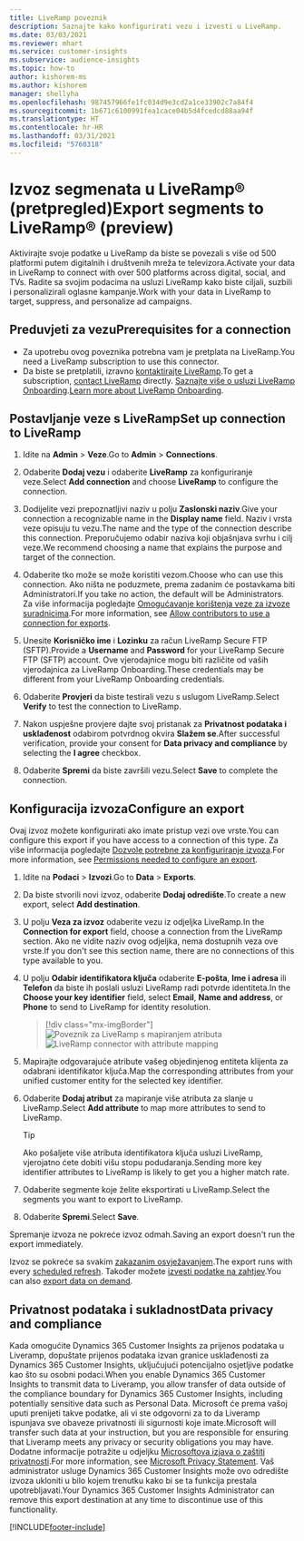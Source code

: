 ```yaml
---
title: LiveRamp poveznik
description: Saznajte kako konfigurirati vezu i izvesti u LiveRamp.
ms.date: 03/03/2021
ms.reviewer: mhart
ms.service: customer-insights
ms.subservice: audience-insights
ms.topic: how-to
author: kishorem-ms
ms.author: kishorem
manager: shellyha
ms.openlocfilehash: 987457966fe1fc034d9e3cd2a1ce33902c7a84f4
ms.sourcegitcommit: 1b671c6100991fea1cace04b5d4fcedcd88aa94f
ms.translationtype: HT
ms.contentlocale: hr-HR
ms.lasthandoff: 03/31/2021
ms.locfileid: "5760318"
---
```

# <a name="export-segments-to-liverampreg-preview"></a><span data-ttu-id="31fe8-103">Izvoz segmenata u LiveRamp&reg; (pretpregled)</span><span class="sxs-lookup"><span data-stu-id="31fe8-103">Export segments to LiveRamp&reg; (preview)</span></span>

<span data-ttu-id="31fe8-104">Aktivirajte svoje podatke u LiveRamp da biste se povezali s više od 500 platformi putem digitalnih i društvenih mreža te televizora.</span><span class="sxs-lookup"><span data-stu-id="31fe8-104">Activate your data in LiveRamp to connect with over 500 platforms across digital, social, and TVs.</span></span> <span data-ttu-id="31fe8-105">Radite sa svojim podacima na usluzi LiveRamp kako biste ciljali, suzbili i personalizirali oglasne kampanje.</span><span class="sxs-lookup"><span data-stu-id="31fe8-105">Work with your data in LiveRamp to target, suppress, and personalize ad campaigns.</span></span>

## <a name="prerequisites-for-a-connection"></a><span data-ttu-id="31fe8-106">Preduvjeti za vezu</span><span class="sxs-lookup"><span data-stu-id="31fe8-106">Prerequisites for a connection</span></span>

- <span data-ttu-id="31fe8-107">Za upotrebu ovog poveznika potrebna vam je pretplata na LiveRamp.</span><span class="sxs-lookup"><span data-stu-id="31fe8-107">You need a LiveRamp subscription to use this connector.</span></span>
- <span data-ttu-id="31fe8-108">Da biste se pretplatili, izravno [kontaktirajte LiveRamp](https://liveramp.com/contact/).</span><span class="sxs-lookup"><span data-stu-id="31fe8-108">To get a subscription, [contact LiveRamp](https://liveramp.com/contact/) directly.</span></span> <span data-ttu-id="31fe8-109">[Saznajte više o usluzi LiveRamp Onboarding](https://liveramp.com/our-platform/data-onboarding/).</span><span class="sxs-lookup"><span data-stu-id="31fe8-109">[Learn more about LiveRamp Onboarding](https://liveramp.com/our-platform/data-onboarding/).</span></span>

## <a name="set-up-connection-to-liveramp"></a><span data-ttu-id="31fe8-110">Postavljanje veze s LiveRamp</span><span class="sxs-lookup"><span data-stu-id="31fe8-110">Set up connection to LiveRamp</span></span>

1. <span data-ttu-id="31fe8-111">Idite na **Admin** > **Veze**.</span><span class="sxs-lookup"><span data-stu-id="31fe8-111">Go to **Admin** > **Connections**.</span></span>

1. <span data-ttu-id="31fe8-112">Odaberite **Dodaj vezu** i odaberite **LiveRamp** za konfiguriranje veze.</span><span class="sxs-lookup"><span data-stu-id="31fe8-112">Select **Add connection** and choose **LiveRamp** to configure the connection.</span></span>

1. <span data-ttu-id="31fe8-113">Dodijelite vezi prepoznatljivi naziv u polju **Zaslonski naziv**.</span><span class="sxs-lookup"><span data-stu-id="31fe8-113">Give your connection a recognizable name in the **Display name** field.</span></span> <span data-ttu-id="31fe8-114">Naziv i vrsta veze opisuju tu vezu.</span><span class="sxs-lookup"><span data-stu-id="31fe8-114">The name and the type of the connection describe this connection.</span></span> <span data-ttu-id="31fe8-115">Preporučujemo odabir naziva koji objašnjava svrhu i cilj veze.</span><span class="sxs-lookup"><span data-stu-id="31fe8-115">We recommend choosing a name that explains the purpose and target of the connection.</span></span>

1. <span data-ttu-id="31fe8-116">Odaberite tko može se može koristiti vezom.</span><span class="sxs-lookup"><span data-stu-id="31fe8-116">Choose who can use this connection.</span></span> <span data-ttu-id="31fe8-117">Ako ništa ne poduzmete, prema zadanim će postavkama biti Administratori.</span><span class="sxs-lookup"><span data-stu-id="31fe8-117">If you take no action, the default will be Administrators.</span></span> <span data-ttu-id="31fe8-118">Za više informacija pogledajte [Omogućavanje korištenja veze za izvoze suradnicima](connections.md#allow-contributors-to-use-a-connection-for-exports).</span><span class="sxs-lookup"><span data-stu-id="31fe8-118">For more information, see [Allow contributors to use a connection for exports](connections.md#allow-contributors-to-use-a-connection-for-exports).</span></span>

1. <span data-ttu-id="31fe8-119">Unesite **Korisničko ime** i **Lozinku** za račun LiveRamp Secure FTP (SFTP).</span><span class="sxs-lookup"><span data-stu-id="31fe8-119">Provide a **Username** and **Password** for your LiveRamp Secure FTP (SFTP) account.</span></span>
<span data-ttu-id="31fe8-120">Ove vjerodajnice mogu biti različite od vaših vjerodajnica za LiveRamp Onboarding.</span><span class="sxs-lookup"><span data-stu-id="31fe8-120">These credentials may be different from your LiveRamp Onboarding credentials.</span></span>

1. <span data-ttu-id="31fe8-121">Odaberite **Provjeri** da biste testirali vezu s uslugom LiveRamp.</span><span class="sxs-lookup"><span data-stu-id="31fe8-121">Select **Verify** to test the connection to LiveRamp.</span></span>

1. <span data-ttu-id="31fe8-122">Nakon uspješne provjere dajte svoj pristanak za **Privatnost podataka i usklađenost** odabirom potvrdnog okvira **Slažem se**.</span><span class="sxs-lookup"><span data-stu-id="31fe8-122">After successful verification, provide your consent for **Data privacy and compliance** by selecting the **I agree** checkbox.</span></span>

1. <span data-ttu-id="31fe8-123">Odaberite **Spremi** da biste završili vezu.</span><span class="sxs-lookup"><span data-stu-id="31fe8-123">Select **Save** to complete the connection.</span></span>

## <a name="configure-an-export"></a><span data-ttu-id="31fe8-124">Konfiguracija izvoza</span><span class="sxs-lookup"><span data-stu-id="31fe8-124">Configure an export</span></span>

<span data-ttu-id="31fe8-125">Ovaj izvoz možete konfigurirati ako imate pristup vezi ove vrste.</span><span class="sxs-lookup"><span data-stu-id="31fe8-125">You can configure this export if you have access to a connection of this type.</span></span> <span data-ttu-id="31fe8-126">Za više informacija pogledajte [Dozvole potrebne za konfiguriranje izvoza](export-destinations.md#set-up-a-new-export).</span><span class="sxs-lookup"><span data-stu-id="31fe8-126">For more information, see [Permissions needed to configure an export](export-destinations.md#set-up-a-new-export).</span></span>

1. <span data-ttu-id="31fe8-127">Idite na **Podaci** > **Izvozi**.</span><span class="sxs-lookup"><span data-stu-id="31fe8-127">Go to **Data** > **Exports**.</span></span>

1. <span data-ttu-id="31fe8-128">Da biste stvorili novi izvoz, odaberite **Dodaj odredište**.</span><span class="sxs-lookup"><span data-stu-id="31fe8-128">To create a new export, select **Add destination**.</span></span>

1. <span data-ttu-id="31fe8-129">U polju **Veza za izvoz** odaberite vezu iz odjeljka LiveRamp.</span><span class="sxs-lookup"><span data-stu-id="31fe8-129">In the **Connection for export** field, choose a connection from the LiveRamp section.</span></span> <span data-ttu-id="31fe8-130">Ako ne vidite naziv ovog odjeljka, nema dostupnih veza ove vrste.</span><span class="sxs-lookup"><span data-stu-id="31fe8-130">If you don't see this section name, there are no connections of this type available to you.</span></span>

1. <span data-ttu-id="31fe8-131">U polju **Odabir identifikatora ključa** odaberite **E-pošta**, **Ime i adresa** ili **Telefon** da biste ih poslali usluzi LiveRamp radi potvrde identiteta.</span><span class="sxs-lookup"><span data-stu-id="31fe8-131">In the **Choose your key identifier** field, select **Email**,  **Name and address**, or **Phone** to send to LiveRamp for identity resolution.</span></span>
   > [!div class="mx-imgBorder"]
   > <span data-ttu-id="31fe8-132">![Poveznik za LiveRamp s mapiranjem atributa](media/export-liveramp-segments.png "Poveznik za LiveRamp s mapiranjem atributa")</span><span class="sxs-lookup"><span data-stu-id="31fe8-132">![LiveRamp connector with attribute mapping](media/export-liveramp-segments.png "LiveRamp connector with attribute mapping")</span></span>

1. <span data-ttu-id="31fe8-133">Mapirajte odgovarajuće atribute vašeg objedinjenog entiteta klijenta za odabrani identifikator ključa.</span><span class="sxs-lookup"><span data-stu-id="31fe8-133">Map the corresponding attributes from your unified customer entity for the selected key identifier.</span></span>

1. <span data-ttu-id="31fe8-134">Odaberite **Dodaj atribut** za mapiranje više atributa za slanje u LiveRamp.</span><span class="sxs-lookup"><span data-stu-id="31fe8-134">Select **Add attribute** to map more attributes to send to LiveRamp.</span></span>

   > [!TIP]
   > <span data-ttu-id="31fe8-135">Ako pošaljete više atributa identifikatora ključa usluzi LiveRamp, vjerojatno ćete dobiti višu stopu podudaranja.</span><span class="sxs-lookup"><span data-stu-id="31fe8-135">Sending more key identifier attributes to LiveRamp is likely to get you a higher match rate.</span></span>

1. <span data-ttu-id="31fe8-136">Odaberite segmente koje želite eksportirati u LiveRamp.</span><span class="sxs-lookup"><span data-stu-id="31fe8-136">Select the segments you want to export to LiveRamp.</span></span>

1. <span data-ttu-id="31fe8-137">Odaberite **Spremi**.</span><span class="sxs-lookup"><span data-stu-id="31fe8-137">Select **Save**.</span></span>

<span data-ttu-id="31fe8-138">Spremanje izvoza ne pokreće izvoz odmah.</span><span class="sxs-lookup"><span data-stu-id="31fe8-138">Saving an export doesn't run the export immediately.</span></span>

<span data-ttu-id="31fe8-139">Izvoz se pokreće sa svakim [zakazanim osvježavanjem](system.md#schedule-tab).</span><span class="sxs-lookup"><span data-stu-id="31fe8-139">The export runs with every [scheduled refresh](system.md#schedule-tab).</span></span> <span data-ttu-id="31fe8-140">Također možete [izvesti podatke na zahtjev](export-destinations.md#run-exports-on-demand).</span><span class="sxs-lookup"><span data-stu-id="31fe8-140">You can also [export data on demand](export-destinations.md#run-exports-on-demand).</span></span> 


## <a name="data-privacy-and-compliance"></a><span data-ttu-id="31fe8-141">Privatnost podataka i sukladnost</span><span class="sxs-lookup"><span data-stu-id="31fe8-141">Data privacy and compliance</span></span>

<span data-ttu-id="31fe8-142">Kada omogućite Dynamics 365 Customer Insights za prijenos podataka u Liveramp, dopuštate prijenos podataka izvan granice usklađenosti za Dynamics 365 Customer Insights, uključujući potencijalno osjetljive podatke kao što su osobni podaci.</span><span class="sxs-lookup"><span data-stu-id="31fe8-142">When you enable Dynamics 365 Customer Insights to transmit data to Liveramp, you allow transfer of data outside of the compliance boundary for Dynamics 365 Customer Insights, including potentially sensitive data such as Personal Data.</span></span> <span data-ttu-id="31fe8-143">Microsoft će prema vašoj uputi prenijeti takve podatke, ali vi ste odgovorni za to da Liveramp ispunjava sve obaveze privatnosti ili sigurnosti koje imate.</span><span class="sxs-lookup"><span data-stu-id="31fe8-143">Microsoft will transfer such data at your instruction, but you are responsible for ensuring that Liveramp meets any privacy or security obligations you may have.</span></span> <span data-ttu-id="31fe8-144">Dodatne informacije potražite u odjeljku [Microsoftova izjava o zaštiti privatnosti](https://go.microsoft.com/fwlink/?linkid=396732).</span><span class="sxs-lookup"><span data-stu-id="31fe8-144">For more information, see [Microsoft Privacy Statement](https://go.microsoft.com/fwlink/?linkid=396732).</span></span>
<span data-ttu-id="31fe8-145">Vaš administrator usluge Dynamics 365 Customer Insights može ovo odredište izvoza ukloniti u bilo kojem trenutku kako bi se ta funkcija prestala upotrebljavati.</span><span class="sxs-lookup"><span data-stu-id="31fe8-145">Your Dynamics 365 Customer Insights Administrator can remove this export destination at any time to discontinue use of this functionality.</span></span>

[!INCLUDE[footer-include](../includes/footer-banner.md)]
